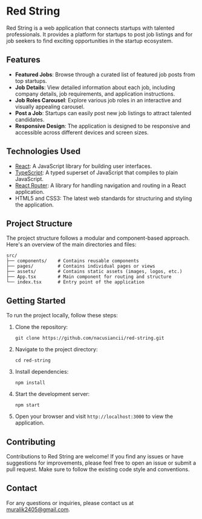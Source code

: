 # Red String

Red String is a web application that connects startups with talented professionals. It provides a platform for startups to post job listings and for job seekers to find exciting opportunities in the startup ecosystem.

## Features

- **Featured Jobs**: Browse through a curated list of featured job posts from top startups.
- **Job Details**: View detailed information about each job, including company details, job requirements, and application instructions.
- **Job Roles Carousel**: Explore various job roles in an interactive and visually appealing carousel.
- **Post a Job**: Startups can easily post new job listings to attract talented candidates.
- **Responsive Design**: The application is designed to be responsive and accessible across different devices and screen sizes.

## Technologies Used

- [React](https://reactjs.org/): A JavaScript library for building user interfaces.
- [TypeScript](https://www.typescriptlang.org/): A typed superset of JavaScript that compiles to plain JavaScript.
- [React Router](https://reactrouter.com/): A library for handling navigation and routing in a React application.
- HTML5 and CSS3: The latest web standards for structuring and styling the application.

## Project Structure

The project structure follows a modular and component-based approach. Here's an overview of the main directories and files:

```
src/
├── components/    # Contains reusable components
├── pages/         # Contains individual pages or views
├── assets/        # Contains static assets (images, logos, etc.)
├── App.tsx        # Main component for routing and structure
└── index.tsx      # Entry point of the application
```

## Getting Started

To run the project locally, follow these steps:

1. Clone the repository:
   ```
   git clone https://github.com/nacusiancii/red-string.git
   ```

2. Navigate to the project directory:
   ```
   cd red-string
   ```

3. Install dependencies:
   ```
   npm install
   ```

4. Start the development server:
   ```
   npm start
   ```

5. Open your browser and visit `http://localhost:3000` to view the application.

## Contributing

Contributions to Red String are welcome! If you find any issues or have suggestions for improvements, please feel free to open an issue or submit a pull request. Make sure to follow the existing code style and conventions.


## Contact

For any questions or inquiries, please contact us at [muralik2405@gmail.com](muralik2405@gmail.com).

